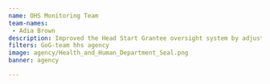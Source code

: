 ```yaml
---
name: OHS Monitoring Team
team-names: 
 - Adia Brown
description: Improved the Head Start Grantee oversight system by adjusting the way feedback is delivered to grantees. The team fully automated the compliance system, reduced material costs, ensured accurate delivery, and provided meaningful feedback to grantees.
filters: GoG-team hhs agency
image: agency/Health_and_Human_Department_Seal.png
banner: agency

---
```

